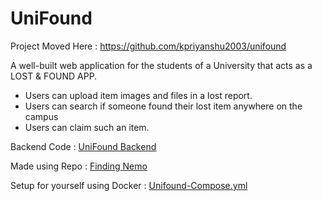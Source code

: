 # UniFound

Project Moved Here : https://github.com/kpriyanshu2003/unifound

A well-built web application for the students of a University that acts as a LOST & FOUND APP.
- Users can upload item images and files in a lost report.
- Users can search if someone found their lost item anywhere on the campus
- Users can claim such an item.

Backend Code : [UniFound Backend](https://github.com/kpriyanshu2003/unifound-backend)

Made using Repo : [Finding Nemo](https://github.com/kpriyanshu2003/finding-nemo)

Setup for yourself using Docker : [Unifound-Compose.yml](https://gist.github.com/kpriyanshu2003/8d11dd63b699a10edebdd62861c7d68e)
